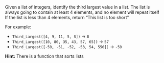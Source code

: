 Given a list of integers, identify the third largest value in a list. 
The list is always going to contain at least 4 elements, and no element will repeat itself 
If the list is less than 4 elements, return “This list is too short”

For example:
- `Third_Largest([4, 9, 11, 5, 8])` → `8`  
- `Third_Largest([10, 80, 35, 43, 57, 65])` → `57`  
- `Third_Largest([-50, -51, -52, -53, 54, 550])` → `-50`  


**Hint:** There is a function that sorts lists
